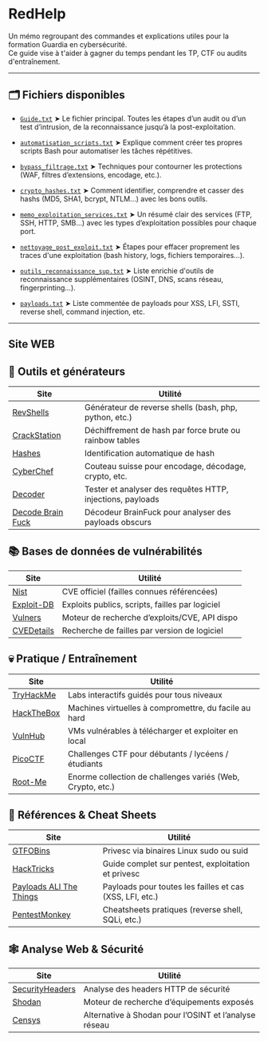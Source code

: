 # RedHelp

Un mémo regroupant des commandes et explications utiles pour la formation Guardia en cybersécurité.  
Ce guide vise à t'aider à gagner du temps pendant les TP, CTF ou audits d'entraînement.

---

## 🗂️ Fichiers disponibles

- [`Guide.txt`](./Guide.txt)
  ➤ Le fichier principal. Toutes les étapes d’un audit ou d’un test d’intrusion, de la reconnaissance jusqu’à la post-exploitation.

- [`automatisation_scripts.txt`](./automatisation_scripts.txt)
  ➤ Explique comment créer tes propres scripts Bash pour automatiser les tâches répétitives.

- [`bypass_filtrage.txt`](./bypass_filtrage.txt)
  ➤ Techniques pour contourner les protections (WAF, filtres d’extensions, encodage, etc.).

- [`crypto_hashes.txt`](./crypto_hashes.txt)
  ➤ Comment identifier, comprendre et casser des hashs (MD5, SHA1, bcrypt, NTLM…) avec les bons outils.

- [`memo_exploitation_services.txt`](./memo_exploitation_services.txt)
  ➤ Un résumé clair des services (FTP, SSH, HTTP, SMB…) avec les types d’exploitation possibles pour chaque port.

- [`nettoyage_post_exploit.txt`](./nettoyage_post_exploit.txt)
  ➤ Étapes pour effacer proprement les traces d'une exploitation (bash history, logs, fichiers temporaires…).

- [`outils_reconnaissance_sup.txt`](./outils_reconnaissance_sup.txt)
  ➤ Liste enrichie d'outils de reconnaissance supplémentaires (OSINT, DNS, scans réseau, fingerprinting…).

- [`payloads.txt`](./payloads.txt)
  ➤ Liste commentée de payloads pour XSS, LFI, SSTI, reverse shell, command injection, etc.

---

## Site WEB

🧰 Outils et générateurs
-------------------------
Site                                    | Utilité
----------------------------------------|---------------------------------------------------------------
[RevShells](https://www.revshells.com/)               | Générateur de reverse shells (bash, php, python, etc.)
[CrackStation](https://crackstation.net)                | Déchiffrement de hash par force brute ou rainbow tables
[Hashes](https://hashes.com/en/tools/hash_identifier) | Identification automatique de hash
[CyberChef](https://gchq.github.io/CyberChef/)       | Couteau suisse pour encodage, décodage, crypto, etc.
[Decoder](https://decoder.link)                    | Tester et analyser des requêtes HTTP, injections, payloads
[Decode Brain Fuck](https://brainfuck.rmjtromp.dev/)               | Décodeur BrainFuck pour analyser des payloads obscurs

📚 Bases de données de vulnérabilités
--------------------------------------
Site                                    | Utilité
----------------------------------------|---------------------------------------------------------------
[Nist](https://nvd.nist.gov/)                   | CVE officiel (failles connues référencées)
[Exploit-DB](https://www.exploit-db.com)              | Exploits publics, scripts, failles par logiciel
[Vulners](https://vulners.com)                     | Moteur de recherche d’exploits/CVE, API dispo
[CVEDetails](https://cvedetails.com)                  | Recherche de failles par version de logiciel

💀 Pratique / Entraînement
---------------------------
Site                                    | Utilité
----------------------------------------|---------------------------------------------------------------
[TryHackMe](https://tryhackme.com)                   | Labs interactifs guidés pour tous niveaux
[HackTheBox](https://hackthebox.com)                  | Machines virtuelles à compromettre, du facile au hard
[VulnHub](https://vulnhub.com)                     | VMs vulnérables à télécharger et exploiter en local
[PicoCTF](https://picoctf.org)                     | Challenges CTF pour débutants / lycéens / étudiants
[Root-Me](https://root-me.org)                     | Enorme collection de challenges variés (Web, Crypto, etc.)

🧠 Références & Cheat Sheets
-----------------------------
Site                                    | Utilité
----------------------------------------|---------------------------------------------------------------
[GTFOBins](https://gtfobins.github.io/)             | Privesc via binaires Linux sudo ou suid
[HackTricks](https://book.hacktricks.xyz)             | Guide complet sur pentest, exploitation et privesc
[Payloads ALl The Things](https://payloadsallthethings.com)        | Payloads pour toutes les failles et cas (XSS, LFI, etc.)
[PentestMonkey](https://pentestmonkey.net/)              | Cheatsheets pratiques (reverse shell, SQLi, etc.)

🕸️ Analyse Web & Sécurité
---------------------------
Site                                    | Utilité
----------------------------------------|---------------------------------------------------------------
[SecurityHeaders](https://securityheaders.com)             | Analyse des headers HTTP de sécurité
[Shodan](https://shodan.io)                       | Moteur de recherche d’équipements exposés
[Censys](https://censys.io)                       | Alternative à Shodan pour l’OSINT et l’analyse réseau
